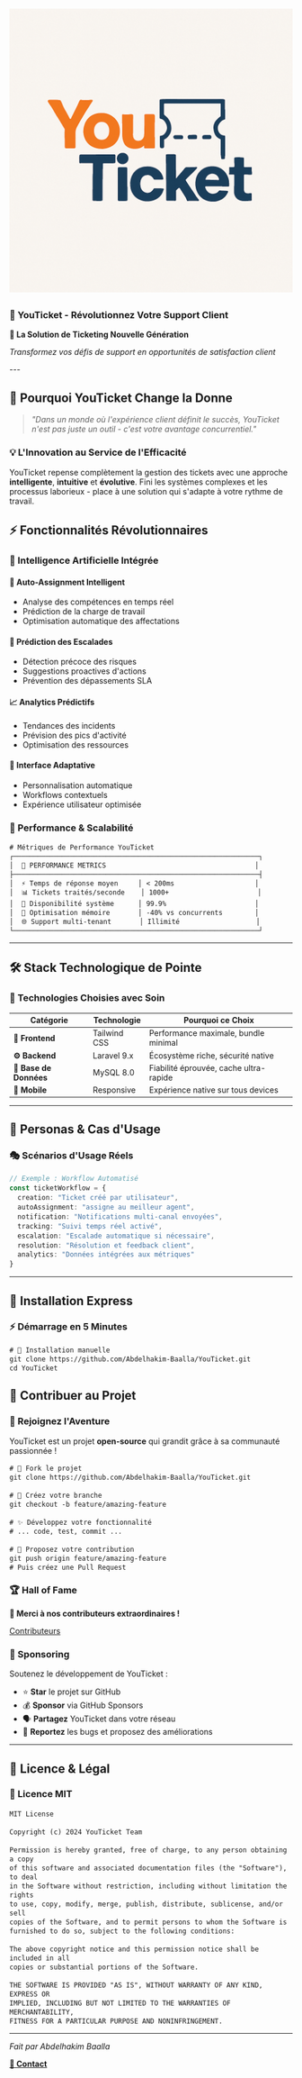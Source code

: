 # ![YouTicket Logo](/public/images/YouTicketLogo.png)

### 🚀 YouTicket - Révolutionnez Votre Support Client

<div>

**🎯 La Solution de Ticketing Nouvelle Génération**

*Transformez vos défis de support en opportunités de satisfaction client*

















</div>---

## 🌟 Pourquoi YouTicket Change la Donne

> *"Dans un monde où l'expérience client définit le succès, YouTicket n'est pas juste un outil - c'est votre avantage concurrentiel."*



### 💡 L'Innovation au Service de l'Efficacité

YouTicket repense complètement la gestion des tickets avec une approche **intelligente**, **intuitive** et **évolutive**. Fini les systèmes complexes et les processus laborieux - place à une solution qui s'adapte à votre rythme de travail.

## ⚡ Fonctionnalités Révolutionnaires

### 🧠 Intelligence Artificielle Intégrée

#### 🎯 **Auto-Assignment Intelligent**

- Analyse des compétences en temps réel
- Prédiction de la charge de travail
- Optimisation automatique des affectations


#### 🔮 **Prédiction des Escalades**

- Détection précoce des risques
- Suggestions proactives d'actions
- Prévention des dépassements SLA


#### 📈 **Analytics Prédictifs**

- Tendances des incidents
- Prévision des pics d'activité
- Optimisation des ressources


#### 🎨 **Interface Adaptative**

- Personnalisation automatique
- Workflows contextuels
- Expérience utilisateur optimisée





### 🚀 Performance & Scalabilité

```shellscript
# Métriques de Performance YouTicket
┌─────────────────────────────────────────────────────────────┐
│  🚀 PERFORMANCE METRICS                                     │
├─────────────────────────────────────────────────────────────┤
│  ⚡ Temps de réponse moyen     │ < 200ms                    │
│  📊 Tickets traités/seconde    │ 1000+                      │
│  🔄 Disponibilité système      │ 99.9%                      │
│  💾 Optimisation mémoire       │ -40% vs concurrents        │
│  🌐 Support multi-tenant       │ Illimité                   │
└─────────────────────────────────────────────────────────────┘
```

---

## 🛠️ Stack Technologique de Pointe

### 🔧 Technologies Choisies avec Soin

| Catégorie | Technologie | Pourquoi ce Choix
|-----|-----|-----
| **🎨 Frontend** | Tailwind CSS  | Performance maximale, bundle minimal
| **⚙️ Backend** | Laravel 9.x | Écosystème riche, sécurité native
| **💾 Base de Données** | MySQL 8.0 | Fiabilité éprouvée, cache ultra-rapide
| **📱 Mobile** | Responsive | Expérience native sur tous devices


---

## 🎯 Personas & Cas d'Usage

### 🎭 Scénarios d'Usage Réels

```typescript
// Exemple : Workflow Automatisé
const ticketWorkflow = {
  creation: "Ticket créé par utilisateur",
  autoAssignment: "assigne au meilleur agent",
  notification: "Notifications multi-canal envoyées",
  tracking: "Suivi temps réel activé",
  escalation: "Escalade automatique si nécessaire",
  resolution: "Résolution et feedback client",
  analytics: "Données intégrées aux métriques"
}
```

---

## 🚀 Installation Express

### ⚡ Démarrage en 5 Minutes

```shellscript
# 🔧 Installation manuelle
git clone https://github.com/Abdelhakim-Baalla/YouTicket.git
cd YouTicket
```

## 🤝 Contribuer au Projet

### 🌟 Rejoignez l'Aventure

YouTicket est un projet **open-source** qui grandit grâce à sa communauté passionnée !

```shellscript
# 🍴 Fork le projet
git clone https://github.com/Abdelhakim-Baalla/YouTicket.git

# 🌿 Créez votre branche
git checkout -b feature/amazing-feature

# ✨ Développez votre fonctionnalité
# ... code, test, commit ...

# 🚀 Proposez votre contribution
git push origin feature/amazing-feature
# Puis créez une Pull Request
```

### 🏆 Hall of Fame

<div>

**🙏 Merci à nos contributeurs extraordinaires !**

[Contributeurs](https://github.com/Abdelhakim-Baalla/YouTicket/graphs/contributors)

</div>

### 💝 Sponsoring

Soutenez le développement de YouTicket :

- ⭐ **Star** le projet sur GitHub
- 💰 **Sponsor** via GitHub Sponsors
- 🗣️ **Partagez** YouTicket dans votre réseau
- 🐛 **Reportez** les bugs et proposez des améliorations


---

## 📄 Licence & Légal

### 📜 Licence MIT

```plaintext
MIT License

Copyright (c) 2024 YouTicket Team

Permission is hereby granted, free of charge, to any person obtaining a copy
of this software and associated documentation files (the "Software"), to deal
in the Software without restriction, including without limitation the rights
to use, copy, modify, merge, publish, distribute, sublicense, and/or sell
copies of the Software, and to permit persons to whom the Software is
furnished to do so, subject to the following conditions:

The above copyright notice and this permission notice shall be included in all
copies or substantial portions of the Software.

THE SOFTWARE IS PROVIDED "AS IS", WITHOUT WARRANTY OF ANY KIND, EXPRESS OR
IMPLIED, INCLUDING BUT NOT LIMITED TO THE WARRANTIES OF MERCHANTABILITY,
FITNESS FOR A PARTICULAR PURPOSE AND NONINFRINGEMENT.
```

---

<div>

*Fait par Abdelhakim Baalla*

**[📧 Contact](mailto:abdelhakimbaalla50@gmail.com.com)**

</div>